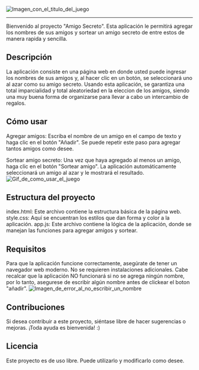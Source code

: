 ![Imagen_con_el_titulo_del_juego](https://github.com/user-attachments/assets/6ea6bf56-f804-4709-827f-cd0220bf52a5)

-------------------------------------------------------------------------------------------------------------------------------------
Bienvenido al proyecto "Amigo Secreto". Esta aplicación le permitirá agregar los nombres de sus amigos y sortear un amigo secreto de entre estos de manera rapida y sencilla.

Descripción
-------------------------------------------------------------------------------------------------------------------------------------
La aplicación consiste en una página web en donde usted puede ingresar los nombres de sus amigos y, al hacer clic en un botón, se seleccionará uno al azar como su amigo secreto. Usando esta aplicación, se garantiza una total imparcialidad y total aleatoriedad en la eleccion de los amigos, siendo una muy buena forma de organizarse para llevar a cabo un intercambio de regalos.

Cómo usar
--------------------------------------------------------------------------------------------------------------------------------------
Agregar amigos: Escriba el nombre de un amigo en el campo de texto y haga clic en el botón "Añadir". Se puede repetir este paso para agregar tantos amigos como desee.

Sortear amigo secreto: Una vez que haya agregado al menos un amigo, haga clic en el botón "Sortear amigo". La aplicación automáticamente seleccionará un amigo al azar y le mostrará el resultado.
![Gif_de_como_usar_el_juego](https://github.com/user-attachments/assets/250527b6-e97e-4dc2-8367-3a232f1998cd)



Estructura del proyecto
----------------------------------------------------------------------------------------------------------------------------------------
index.html: Este archivo contiene la estructura básica de la página web.
style.css: Aquí se encuentran los estilos que dan forma y color a la aplicación.
app.js: Este archivo contiene la lógica de la aplicación, donde se manejan las funciones para agregar amigos y sortear.


Requisitos
----------------------------------------------------------------------------------------------------------------------------------------
Para que la aplicación funcione correctamente, asegúrate de tener un navegador web moderno. No se requieren instalaciones adicionales.
Cabe recalcar que la aplicación NO funcionará si no se agrega ningún nombre, por lo tanto, asegurese de escribir algún nombre antes de clickear el boton "añadir".
![Imagen_de_error_al_no_escribir_un_nombre](https://github.com/user-attachments/assets/dffbc3f8-de7c-4276-934c-6e1075a7f2d9)




Contribuciones
----------------------------------------------------------------------------------------------------------------------------------------
Si desea contribuir a este proyecto, siéntase libre de hacer sugerencias o mejoras. ¡Toda ayuda es bienvenida! :)



Licencia
----------------------------------------------------------------------------------------------------------------------------------------
Este proyecto es de uso libre. Puede utilizarlo y modificarlo como desee.
